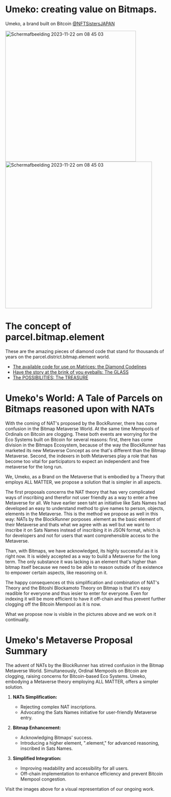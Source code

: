 # Umeko: creating value on Bitmaps.
Umeko, a brand built on Bitcoin [@NFTSistersJAPAN](https://twitter.com/@NFTSistersJAPAN)

<img width="409" alt="Scherm­afbeelding 2023-11-22 om 08 45 03" src="https://github.com/wiard/Umeko/assets/900114/c095bc9f-ce5a-49d3-b24b-0f6eacbb877c">

<img width="459" alt="Scherm­afbeelding 2023-11-22 om 08 45 03" src="https://github.com/wiard/Umeko/assets/900114/c3a93396-b255-4518-b7a6-e53d52d92cef">

# The concept of parcel.bitmap.element
These are the amazing pieces of diamond code that stand for thousands of years on the parcel.district.bitmap.element world.
- [The available code for use on Matrices: the Diamond Codelines](/docs/codebase.md)
- [Have the story at the brink of you eyeballs: The GLASS](/docs/story.md)
- [The POSSIBILITIES: The TREASURE](/docs/usecases.md)


# Umeko's World: A Tale of Parcels on Bitmaps reasoned upon with NATs


With the coming of NAT's proposed by the BockRunner, there has come confusion in the Bitmap Metaverse World.
At the same time Mempools of Ordinals on Bitcoin are clogging. These both events are worrying for the Eco Systems built on Bitcoin for several reasons: first, there has come division in the Bitmaps Ecosystem, because of the way the BlockRunner has marketed its new Metaverse Concept as one that's different than the Bitmap Metaverse. Second, the indexers in both Metaverses play a role that has become too vital for participators to expect an independent and free metaverse for the long run.

We, Umeko, as a Brand on the Metaverse that is embodied by a Theory that employs ALL MATTER, we propose a solution that is simpler in all aspects.

The first proposals concerns the NAT theory that has very complicated ways of inscribing and therefor not user friendly as a way to enter a free Metaverse for all. 
We have earlier seen taht an initiative like Sats Names had developed an easy to understand method to give names to person, objects, elements in the Metaverse. This is the method we propose as well in this way: NATs by the BlockRunner porposes .element as the basic element of their Metaverse and thats what we agree with as well but we want to inscribe it on Sats Names instead of inscribing it in JSON format, which is for developers and not for users that want comprehensible access to the Metaverse.

Than, with Bitmaps, we have acknowledged, its highly successful as it is right now. It is widely accepted as a way to build a Metaverse for the long term. The only substance it was lacking is an element that's higher than bitmap itself because we need to be able to reason outside of its existence to empower certain aspects, like reasoning on it. 

The happy consequences ot this simplification and combination of NAT's Theory and the Bitoshi Blockamoto Theory on Bitmap is that it's easy readible for everyone and thus iesier to enter for everyone. Even for indexing it will be more efficient to have it off-chain and thus prevent further clogging off the Bitcoin Mempool as it is now.

What we propose now is visible in the pictures above and we work on it continually.

# Umeko's Metaverse Proposal Summary

The advent of NATs by the BlockRunner has stirred confusion in the Bitmap Metaverse World. Simultaneously, Ordinal Mempools on Bitcoin are clogging, raising concerns for Bitcoin-based Eco Systems. Umeko, embodying a Metaverse theory employing ALL MATTER, offers a simpler solution.

1. **NATs Simplification:**
   - Rejecting complex NAT inscriptions.
   - Advocating the Sats Names initiative for user-friendly Metaverse entry.

2. **Bitmap Enhancement:**
   - Acknowledging Bitmaps' success.
   - Introducing a higher element, ".element," for advanced reasoning, inscribed in Sats Names.

3. **Simplified Integration:**
   - Improving readability and accessibility for all users.
   - Off-chain implementation to enhance efficiency and prevent Bitcoin Mempool congestion.

Visit the images above for a visual representation of our ongoing work.





